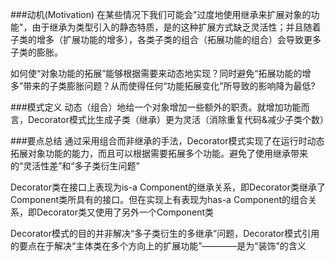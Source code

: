 ###动机(Motivation)
在某些情况下我们可能会"过度地使用继承来扩展对象的功能"，由于继承为类型引入的静态特质，是的这种扩展方式缺乏灵活性；并且随着子类的增多（扩展功能的增多），各类子类的组合（拓展功能的组合）会导致更多子类的膨胀。

如何使“对象功能的拓展”能够根据需要来动态地实现？同时避免“拓展功能的增多”带来的子类膨胀问题？从而使得任何“功能拓展变化”所导致的影响降为最低?


###模式定义
动态（组合）地给一个对象增加一些额外的职责。就增加功能而言，Decorator模式比生成子类（继承）更为灵活（消除重复代码&减少子类个数）


###要点总结
通过采用组合而非继承的手法，Decorator模式实现了在运行时动态拓展对象功能的能力，而且可以根据需要拓展多个功能。避免了使用继承带来的“灵活性差”和“多子类衍生问题”

Decorator类在接口上表现为is-a Component的继承关系，即Decorator类继承了Component类所具有的接口。但在实现上有表现为has-a Component的组合关系，即Decorator类又使用了另外一个Component类

Decorator模式的目的并非解决“多子类衍生的多继承”问题，Decorator模式引用的要点在于解决“主体类在多个方向上的扩展功能”————是为“装饰”的含义
